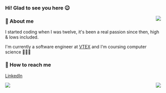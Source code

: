 <div align="left">
  
<h3>Hi! Glad to see you here 😉</h3>
<img src="https://github.com/lcrmj/lcrmj/blob/master/23wE.gif?raw=true" align="right"/>

<h3>🔎 About me</h3>
I started coding when I was twelve, it's been a real passion since then, high & lows included.

I'm currently a software engineer at [VTEX](https://vtex.com/) and I'm coursing computer science 👨🏻‍💻

<h3>📱 How to reach me</h3>

[LinkedIn](https://www.linkedin.com/in/lcrmj/)

</div>
<img src="https://github-readme-stats.vercel.app/api/top-langs?username=lcrmj&show_icons=true&theme=radical&count_private=true&show_icons=true" align="right"/>
<img src="https://github-readme-stats.vercel.app/api?username=lcrmj&show_icons=true&theme=radical&count_private=true&show_icons=true"/>
